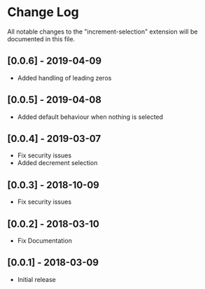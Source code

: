 # Change Log
All notable changes to the "increment-selection" extension will be documented in this file.

## [0.0.6] - 2019-04-09
- Added handling of leading zeros 

## [0.0.5] - 2019-04-08
- Added default behaviour when nothing is selected

## [0.0.4] - 2019-03-07
- Fix security issues
- Added decrement selection 

## [0.0.3] - 2018-10-09
- Fix security issues

## [0.0.2] - 2018-03-10
- Fix Documentation

## [0.0.1] - 2018-03-09
- Initial release
